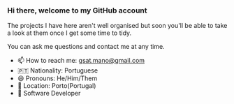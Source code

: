 ### Hi there, welcome to my GitHub account
The projects I have here aren't well organised but soon you'll be able to take a look at them once I get some time to tidy.

You can ask me questions and contact me at any time.

- 📫 How to reach me: gsat.mano@gmail.com
- 🇵🇹 Nationality: Portuguese
- 😄 Pronouns: He/Him/Them
- 📍 Location: Porto(Portugal)
- 🏢 Software Developer

